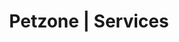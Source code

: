 ---
title: Petzone | Services
layout: serviceindividual
label: "Medical Treatment & Advice"
text: "All animals deserve compassionate veterinary care therefore we strive to provide the best care for your pet. PetZone Veterinarians are trained to treat a variety of animal species from dogs, cats, rabbits and birds to farm animals. We suggest annual check-ups for young pets and increasing the frequency as your pets age. We perform routine physical exams which are important for a pet to live a healthy life. A routine check-up ensures that our veterinarians listen to your pet’s heart and lungs, try and identify any unusual lumps as well as any other health issues they might have. A physical exam is critical in catching/spotting problems before they can become life threatening. We provide microchipping, cardiac and physiotherapy consultations across all clinics. If your pet has slipped off their leash during a walk, run away through an open front door or been stolen, microchipping will help us identify them and their parents within minutes. It is also essential for pet parents who travel abroad with their pets."

---